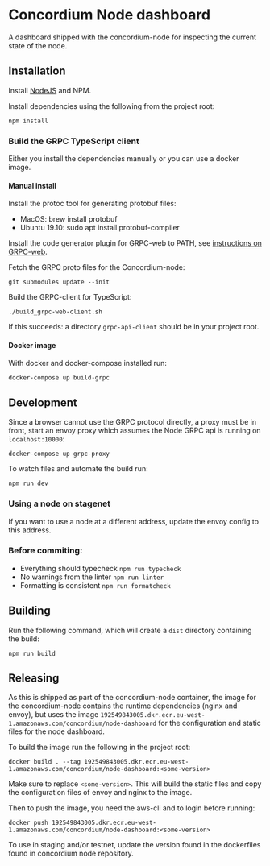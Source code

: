 # Concordium Node dashboard

A dashboard shipped with the concordium-node for inspecting the current state of the node.

## Installation

Install [NodeJS](https://nodejs.org/en/) and NPM.


Install dependencies using the following from the project root:

```
npm install
```

### Build the GRPC TypeScript client

Either you install the dependencies manually or you can use a docker image.

#### Manual install

Install the protoc tool for generating protobuf files:

- MacOS: brew install protobuf
- Ubuntu 19.10: sudo apt install protobuf-compiler

Install the code generator plugin for GRPC-web to PATH, see [instructions on GRPC-web](https://github.com/grpc/grpc-web#code-generator-plugin).


Fetch the GRPC proto files for the Concordium-node:

```
git submodules update --init
```

Build the GRPC-client for TypeScript:

```
./build_grpc-web-client.sh
```
If this succeeds: a directory `grpc-api-client` should be in your project root.

#### Docker image

With docker and docker-compose installed run:

```
docker-compose up build-grpc
```

## Development

Since a browser cannot use the GRPC protocol directly, a proxy must be in front, start an envoy proxy which assumes the Node GRPC api is running on `localhost:10000`:

```
docker-compose up grpc-proxy
```

To watch files and automate the build run:

```
npm run dev
```

### Using a node on stagenet

If you want to use a node at a different address, update the envoy config to this address.


### Before commiting:

- Everything should typecheck `npm run typecheck`
- No warnings from the linter `npm run linter`
- Formatting is consistent `npm run formatcheck`

## Building

Run the following command, which will create a `dist` directory containing the build:

```
npm run build
```

## Releasing


As this is shipped as part of the concordium-node container, the image for the concordium-node contains the runtime dependencies (nginx and envoy),
but uses the image `192549843005.dkr.ecr.eu-west-1.amazonaws.com/concordium/node-dashboard`
for the configuration and static files for the node dashboard.

To build the image run the following in the project root:
```
docker build . --tag 192549843005.dkr.ecr.eu-west-1.amazonaws.com/concordium/node-dashboard:<some-version>
```
Make sure to replace `<some-version>`.
This will build the static files and copy the configuration files of envoy and nginx to the image.

Then to push the image, you need the aws-cli and to login before running:

```
docker push 192549843005.dkr.ecr.eu-west-1.amazonaws.com/concordium/node-dashboard:<some-version>
```

To use in staging and/or testnet, update the version found in the dockerfiles
found in concordium node repository.
